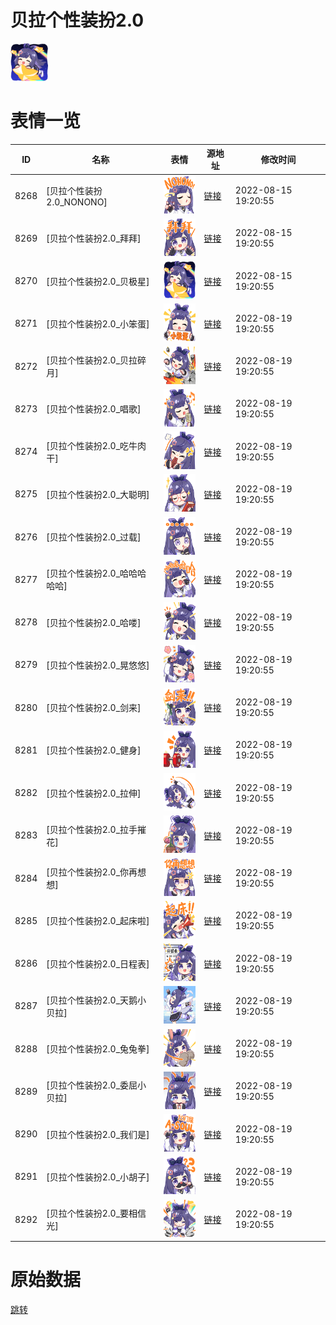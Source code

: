 # 贝拉个性装扮2.0

<img src="./cover.png" height="60" alt="cover" />

# 表情一览

|ID|名称|表情|源地址|修改时间|
|----|----|----|----|----|
|8268|[贝拉个性装扮2.0_NONONO]|<img src="./pic/008268_%5B贝拉个性装扮2.0_NONONO%5D.png" height="60" alt="NONONO"/>|[链接](http://i0.hdslb.com/bfs/emote/58d58f34f03725c500672c6dc4b6d46b60c56f20.png)|2022-08-15 19:20:55|
|8269|[贝拉个性装扮2.0_拜拜]|<img src="./pic/008269_%5B贝拉个性装扮2.0_拜拜%5D.png" height="60" alt="拜拜"/>|[链接](http://i0.hdslb.com/bfs/emote/1f378ae689a8be951b3d0f8dc64cf4c83a81063d.png)|2022-08-15 19:20:55|
|8270|[贝拉个性装扮2.0_贝极星]|<img src="./pic/008270_%5B贝拉个性装扮2.0_贝极星%5D.png" height="60" alt="贝极星"/>|[链接](http://i0.hdslb.com/bfs/emote/53f1f160ce1c39be1363beb0151726be7975f2c9.png)|2022-08-15 19:20:55|
|8271|[贝拉个性装扮2.0_小笨蛋]|<img src="./pic/008271_%5B贝拉个性装扮2.0_小笨蛋%5D.png" height="60" alt="小笨蛋"/>|[链接](http://i0.hdslb.com/bfs/emote/049ce0b3d15085273e74790e5611d197c1235345.png)|2022-08-19 19:20:55|
|8272|[贝拉个性装扮2.0_贝拉碎月]|<img src="./pic/008272_%5B贝拉个性装扮2.0_贝拉碎月%5D.png" height="60" alt="贝拉碎月"/>|[链接](http://i0.hdslb.com/bfs/emote/913bc76e0b0c5aff1ec006005e3b50dfddc034b3.png)|2022-08-19 19:20:55|
|8273|[贝拉个性装扮2.0_唱歌]|<img src="./pic/008273_%5B贝拉个性装扮2.0_唱歌%5D.png" height="60" alt="唱歌"/>|[链接](http://i0.hdslb.com/bfs/emote/a5e0b99e161fb1a014310f8585f57be8e8f80413.png)|2022-08-19 19:20:55|
|8274|[贝拉个性装扮2.0_吃牛肉干]|<img src="./pic/008274_%5B贝拉个性装扮2.0_吃牛肉干%5D.png" height="60" alt="吃牛肉干"/>|[链接](http://i0.hdslb.com/bfs/emote/9d2fee0ca78b7dc5f3b41d4f180c83ec5d3f9c50.png)|2022-08-19 19:20:55|
|8275|[贝拉个性装扮2.0_大聪明]|<img src="./pic/008275_%5B贝拉个性装扮2.0_大聪明%5D.png" height="60" alt="大聪明"/>|[链接](http://i0.hdslb.com/bfs/emote/fa36ff90adff29aec5b8943b9a041c50c218b3bd.png)|2022-08-19 19:20:55|
|8276|[贝拉个性装扮2.0_过载]|<img src="./pic/008276_%5B贝拉个性装扮2.0_过载%5D.png" height="60" alt="过载"/>|[链接](http://i0.hdslb.com/bfs/emote/19c03975ca04b6fff2374d50fef85bc7da444c81.png)|2022-08-19 19:20:55|
|8277|[贝拉个性装扮2.0_哈哈哈哈哈]|<img src="./pic/008277_%5B贝拉个性装扮2.0_哈哈哈哈哈%5D.png" height="60" alt="哈哈哈哈哈"/>|[链接](http://i0.hdslb.com/bfs/emote/45e653e2c36e0e9fab90165781681f1b1055e02f.png)|2022-08-19 19:20:55|
|8278|[贝拉个性装扮2.0_哈喽]|<img src="./pic/008278_%5B贝拉个性装扮2.0_哈喽%5D.png" height="60" alt="哈喽"/>|[链接](http://i0.hdslb.com/bfs/emote/7d0c11b0c608ec99cb2a1bb5486054a35903c150.png)|2022-08-19 19:20:55|
|8279|[贝拉个性装扮2.0_晃悠悠]|<img src="./pic/008279_%5B贝拉个性装扮2.0_晃悠悠%5D.png" height="60" alt="晃悠悠"/>|[链接](http://i0.hdslb.com/bfs/emote/2f4b3ffbf0b5ef8566a1ddb2008962d2bfc94d43.png)|2022-08-19 19:20:55|
|8280|[贝拉个性装扮2.0_剑来]|<img src="./pic/008280_%5B贝拉个性装扮2.0_剑来%5D.png" height="60" alt="剑来"/>|[链接](http://i0.hdslb.com/bfs/emote/b7bb5279c3ab9314cfb82f69e371cf49471f9916.png)|2022-08-19 19:20:55|
|8281|[贝拉个性装扮2.0_健身]|<img src="./pic/008281_%5B贝拉个性装扮2.0_健身%5D.png" height="60" alt="健身"/>|[链接](http://i0.hdslb.com/bfs/emote/904d0634bce17c0b38fdc27726b3df911cdb4f86.png)|2022-08-19 19:20:55|
|8282|[贝拉个性装扮2.0_拉伸]|<img src="./pic/008282_%5B贝拉个性装扮2.0_拉伸%5D.png" height="60" alt="拉伸"/>|[链接](http://i0.hdslb.com/bfs/emote/135451f3646751f3e4046eb3cce85ee9f85ea9ad.png)|2022-08-19 19:20:55|
|8283|[贝拉个性装扮2.0_拉手摧花]|<img src="./pic/008283_%5B贝拉个性装扮2.0_拉手摧花%5D.png" height="60" alt="拉手摧花"/>|[链接](http://i0.hdslb.com/bfs/emote/7fcc90db0ea99d883946234ba079fe7ad0d63e47.png)|2022-08-19 19:20:55|
|8284|[贝拉个性装扮2.0_你再想想]|<img src="./pic/008284_%5B贝拉个性装扮2.0_你再想想%5D.png" height="60" alt="你再想想"/>|[链接](http://i0.hdslb.com/bfs/emote/5f773729046cf9379e28ec2e2937fc1f29149825.png)|2022-08-19 19:20:55|
|8285|[贝拉个性装扮2.0_起床啦]|<img src="./pic/008285_%5B贝拉个性装扮2.0_起床啦%5D.png" height="60" alt="起床啦"/>|[链接](http://i0.hdslb.com/bfs/emote/8620d5871cb5d6ee51168656714a7c1b7df66422.png)|2022-08-19 19:20:55|
|8286|[贝拉个性装扮2.0_日程表]|<img src="./pic/008286_%5B贝拉个性装扮2.0_日程表%5D.png" height="60" alt="日程表"/>|[链接](http://i0.hdslb.com/bfs/emote/8014bb5f0ff8535cea7905d42cf0017f4c5e4b48.png)|2022-08-19 19:20:55|
|8287|[贝拉个性装扮2.0_天鹅小贝拉]|<img src="./pic/008287_%5B贝拉个性装扮2.0_天鹅小贝拉%5D.png" height="60" alt="天鹅小贝拉"/>|[链接](http://i0.hdslb.com/bfs/emote/4b61974ae4ee9cd8a1a998fb081463b304c46936.png)|2022-08-19 19:20:55|
|8288|[贝拉个性装扮2.0_兔兔拳]|<img src="./pic/008288_%5B贝拉个性装扮2.0_兔兔拳%5D.png" height="60" alt="兔兔拳"/>|[链接](http://i0.hdslb.com/bfs/emote/8ac07268835faa289eb17d0ddd5355d7aa016dad.png)|2022-08-19 19:20:55|
|8289|[贝拉个性装扮2.0_委屈小贝拉]|<img src="./pic/008289_%5B贝拉个性装扮2.0_委屈小贝拉%5D.png" height="60" alt="委屈小贝拉"/>|[链接](http://i0.hdslb.com/bfs/emote/06ef502659012e9e954a0cf22d7eed881875aa1d.png)|2022-08-19 19:20:55|
|8290|[贝拉个性装扮2.0_我们是]|<img src="./pic/008290_%5B贝拉个性装扮2.0_我们是%5D.png" height="60" alt="我们是"/>|[链接](http://i0.hdslb.com/bfs/emote/226115ecc5ad0d11e9cc8983f3f36d32b9400d09.png)|2022-08-19 19:20:55|
|8291|[贝拉个性装扮2.0_小胡子]|<img src="./pic/008291_%5B贝拉个性装扮2.0_小胡子%5D.png" height="60" alt="小胡子"/>|[链接](http://i0.hdslb.com/bfs/emote/9d1f7b970bdbfae44389485ef08a2d48bcec28b8.png)|2022-08-19 19:20:55|
|8292|[贝拉个性装扮2.0_要相信光]|<img src="./pic/008292_%5B贝拉个性装扮2.0_要相信光%5D.png" height="60" alt="要相信光"/>|[链接](http://i0.hdslb.com/bfs/emote/60b61760dd35cdff7d415f58010fe625590d7245.png)|2022-08-19 19:20:55|

# 原始数据

[跳转](./raw.json)

